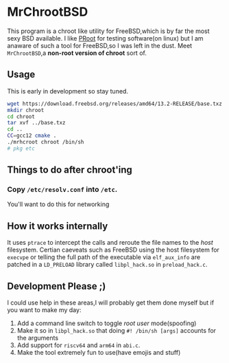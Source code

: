 # MrChrootBSD
  This program is a chroot like utility for FreeBSD,which is by far the most sexy BSD available. I like [PRoot](https://proot-me.github.io/) for testing software(on linux) but I am anaware of such a tool for FreeBSD,so I was left in the dust. Meet `MrChrootBSD`,a **non-root version of chroot** sort of.

## Usage
This is early in development so stay tuned.

```sh
wget https://download.freebsd.org/releases/amd64/13.2-RELEASE/base.txz
mkdir chroot
cd chroot 
tar xvf ../base.txz
cd ..
CC=gcc12 cmake .
./mrhcroot chroot /bin/sh
# pkg etc
``` 
## Things to do after chroot'ing
### Copy `/etc/resolv.conf` into `/etc`.
You'll want to do this for networking

## How it works internally
It uses `ptrace` to intercept the calls and reroute the file names to the *host* filesystem. Certian caeveats such as FreeBSD using the host filesystem for `execvpe` or telling the full path of the executable via `elf_aux_info`  are patched in a `LD_PRELOAD` library called `libpl_hack.so` in `preload_hack.c`.

## Development Please ;)
I could use help in these areas,I will probably get them done myself but if you want to make my day:

 1. Add a command line switch to toggle *root user* mode(spoofing)
 2. Make it so in `libpl_hack.so` that doing `#! /bin/sh [args]` accounts for the arguments
 3. Add support for `riscv64` and `arm64` in `abi.c`.
 4. Make the tool extremely fun to use(have emojis and stuff)
